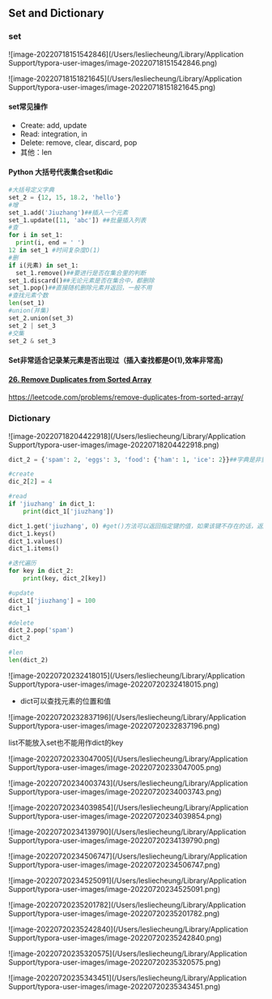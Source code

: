 ## Set and Dictionary

### set

![image-20220718151542846](/Users/lesliecheung/Library/Application Support/typora-user-images/image-20220718151542846.png)

![image-20220718151821645](/Users/lesliecheung/Library/Application Support/typora-user-images/image-20220718151821645.png)



#### set常见操作

- Create: add, update
- Read: integration, in
- Delete: remove, clear, discard, pop
- 其他：len

#### Python 大括号代表集合set和dic

```python
#大括号定义字典
set_2 = {12, 15, 18.2, 'hello'}
#增
set_1.add('Jiuzhang')##插入一个元素
set_1.update([11, 'abc']) ##批量插入列表
#查
for i in set_1:
  print(i, end = ' ')
12 in set_1 #时间复杂度O(1)
#删
if i(元素) in set_1:
  set_1.remove()##要进行是否在集合里的判断
set_1.discard()##无论元素是否在集合中，都删除
set_1.pop()##直接随机删除元素并返回，一般不用
#查找元素个数
len(set_1)
#union(并集)
set_2.union(set_3)
set_2 | set_3
#交集
set_2 & set_3
```



#### Set非常适合记录某元素是否出现过（插入查找都是O(1),效率非常高)



#### <u>26. Remove Duplicates from Sorted Array</u>

https://leetcode.com/problems/remove-duplicates-from-sorted-array/



### Dictionary

![image-20220718204422918](/Users/lesliecheung/Library/Application Support/typora-user-images/image-20220718204422918.png)

```python
dict_2 = {'spam': 2, 'eggs': 3, 'food': {'ham': 1, 'ice': 2}}##字典是非重复key的健值对

#create
dic_2[2] = 4

#read
if 'jiuzhang' in dict_1:
    print(dict_1['jiuzhang'])

dict_1.get('jiuzhang', 0) #get()方法可以返回指定键的值，如果该键不存在的话，返回默认值0
dict_1.keys()
dict_1.values()
dict_1.items()

#迭代遍历
for key in dict_2:
    print(key, dict_2[key])

#update
dict_1['jiuzhang'] = 100
dict_1

#delete
dict_2.pop('spam')
dict_2

#len
len(dict_2)
```

![image-20220720232418015](/Users/lesliecheung/Library/Application Support/typora-user-images/image-20220720232418015.png)

- dict可以查找元素的位置和值



![image-20220720232837196](/Users/lesliecheung/Library/Application Support/typora-user-images/image-20220720232837196.png)

list不能放入set也不能用作dict的key



![image-20220720233047005](/Users/lesliecheung/Library/Application Support/typora-user-images/image-20220720233047005.png)

![image-20220720234003743](/Users/lesliecheung/Library/Application Support/typora-user-images/image-20220720234003743.png)

![image-20220720234039854](/Users/lesliecheung/Library/Application Support/typora-user-images/image-20220720234039854.png)

![image-20220720234139790](/Users/lesliecheung/Library/Application Support/typora-user-images/image-20220720234139790.png)

![image-20220720234506747](/Users/lesliecheung/Library/Application Support/typora-user-images/image-20220720234506747.png)

![image-20220720234525091](/Users/lesliecheung/Library/Application Support/typora-user-images/image-20220720234525091.png)

![image-20220720235201782](/Users/lesliecheung/Library/Application Support/typora-user-images/image-20220720235201782.png)

![image-20220720235242840](/Users/lesliecheung/Library/Application Support/typora-user-images/image-20220720235242840.png)

![image-20220720235320575](/Users/lesliecheung/Library/Application Support/typora-user-images/image-20220720235320575.png)

![image-20220720235343451](/Users/lesliecheung/Library/Application Support/typora-user-images/image-20220720235343451.png)

